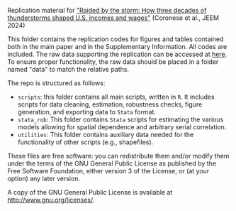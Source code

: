 Replication material for ["Raided by the storm: How three decades of thunderstorms shaped U.S. incomes and wages"](https://doi.org/10.1016/j.jeem.2024.103074) (Coronese et al., JEEM 2024)

This folder contains the replication codes for figures and tables contained both in the main paper and in the Supplementary Information. All codes are included. The raw data supporting the replication can be accessed at [here](10.5281/zenodo.14254071). To ensure proper functionality, the raw data should be placed in a folder named "data" to match the relative paths.

The repo is structured as follows:

- `scripts`: this folder contains all main scripts, written in `R`. It includes scripts for data cleaning, estimation, robustness checks, figure generation, and exporting data to `Stata` format.
- `stata_rob`: This folder contains `Stata` scripts for estimating the various models allowing for spatial dependence and arbitrary serial correlation.
- `utilities`: This folder contains auxiliary data needed for the functionality of other scripts (e.g., shapefiles).

These files are free software: you can redistribute them and/or modify them under the terms of the GNU General Public License as published by the Free Software Foundation, either version 3 of the License, or (at your option) any later version.

A copy of the GNU General Public License is available at http://www.gnu.org/licenses/.
